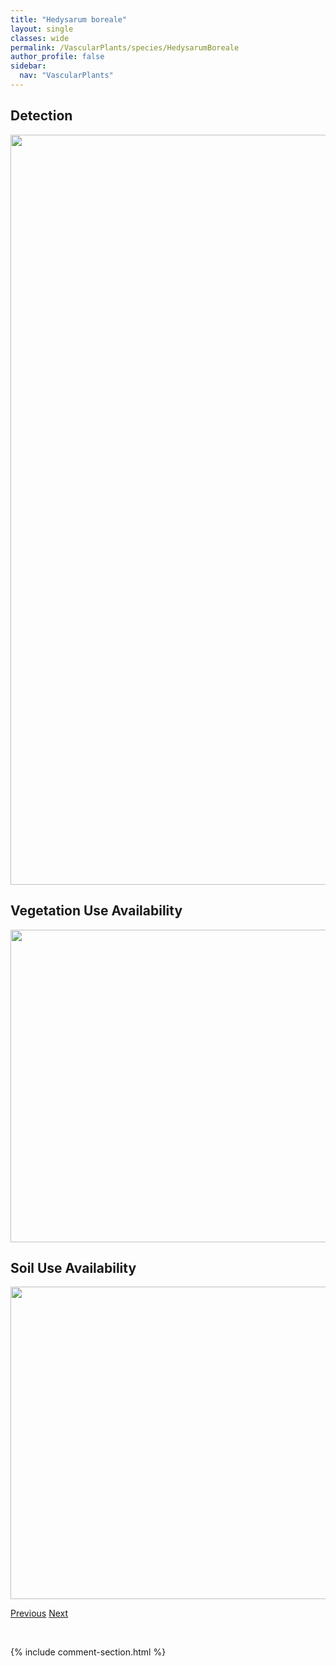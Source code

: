 ```yaml
---
title: "Hedysarum boreale"
layout: single
classes: wide
permalink: /VascularPlants/species/HedysarumBoreale
author_profile: false
sidebar:
  nav: "VascularPlants"
---
```


<h2>Detection</h2>

<a href="https://drive.google.com/uc?export=view&id=1E84FB2U2uLsb42OyLgyE1FFFlaeACoyg">
<img src="https://drive.google.com/uc?export=view&id=1E84FB2U2uLsb42OyLgyE1FFFlaeACoyg" height = "1200" width = "800">
</a>


<h2>Vegetation Use Availability</h2>

<a href="https://drive.google.com/uc?export=view&id=1TSXOoUBp0NCo17Yx1zd5jiw7UQixqFY1">
<img src="https://drive.google.com/uc?export=view&id=1TSXOoUBp0NCo17Yx1zd5jiw7UQixqFY1" height = "500" width = "1000">
</a>


<h2>Soil Use Availability</h2>

<a href="https://drive.google.com/uc?export=view&id=1clPYybmSLYGxO0AfQevbr1VLHgtDQo2P">
<img src="https://drive.google.com/uc?export=view&id=1clPYybmSLYGxO0AfQevbr1VLHgtDQo2P" height = "500" width = "1000">
</a>


<a href="/DevelopmentWebsite/VascularPlants/species/HedysarumAmericanum" class="pagination--pager" title="Hedysarum americanum">Previous</a> <a href="/DevelopmentWebsite/VascularPlants/species/HedysarumSulphurescens" class="pagination--pager" title="Hedysarum sulphurescens">Next</a>

<p>&nbsp;</p>

{% include comment-section.html %}
